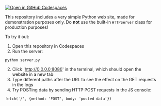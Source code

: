 [![Open in GitHub Codespaces](https://github.com/codespaces/badge.svg)](https://github.com/codespaces/new?hide_repo_select=true&ref=main&repo=555508835)

This repository includes a very simple Python web site, made for demonstration purposes only. Do **not** use the built-in `HTTPServer` class for production purposes!

To try it out:

1. Open this repository in Codespaces
2. Run the server:

```console
python server.py
```

2. Click 'http://0.0.0.0:8080' in the terminal, which should open the website in a new tab
3. Type different paths after the URL to see the effect on the GET requests in the logs
4. Try POSTing data by sending HTTP POST requests in the JS console:

```console
fetch('/', {method: 'POST', body: 'posted data'})
```

